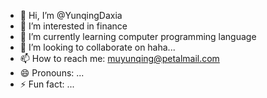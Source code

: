 - 👋 Hi, I’m @YunqingDaxia
- 👀 I’m interested in finance
- 🌱 I’m currently learning computer programming language
-  💞️ I’m looking to collaborate on haha...
- 📫 How to reach me: muyunqing@petalmail.com
- 😄 Pronouns: ...
- ⚡ Fun fact: ...

<!---
YunqingDaxia/YunqingDaxia is a ✨ special ✨ repository because its `README.md` (this file) appears on your GitHub profile.
You can click the Preview link to take a look at your changes.
--->

